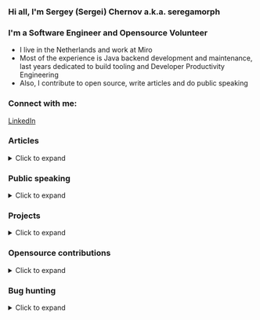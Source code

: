 
### Hi all, I'm Sergey (Sergei) Chernov a.k.a. seregamorph

### I'm a Software Engineer and Opensource Volunteer

- I live in the Netherlands and work at Miro
- Most of the experience is Java backend development and maintenance,
last years dedicated to build tooling and Developer Productivity Engineering
- Also, I contribute to open source, write articles and do public speaking

### Connect with me:
[LinkedIn](https://linkedin.com/in/schernov/)

### Articles
<details>
  <summary>Click to expand</summary>

* Simple release management with git [rus](https://habr.com/ru/post/159107/)
* Refactoring legacy-project to Dependency Injection. Sith's way [rus](https://habr.com/ru/post/217523/)
* CharSequence magic [rus](https://habr.com/ru/post/345660/)
* Obtaining Method from Method Reference [rus](https://habr.com/ru/post/522774/)
* Extension methods in Java [rus](https://habr.com/ru/post/527688/)
* Fluent setter: breaking the convention [eng](https://medium.com/miro-engineering/fluent-setter-breaking-the-convention-33ce3433126e) 
* Obtaining generic type at runtime [rus](https://habr.com/ru/post/588252/)
* Speed Up Your Maven Build x10… Before You Move to Gradle [rus](https://habr.com/ru/articles/881620/)

</details>

### Public speaking
<details>
  <summary>Click to expand</summary>

* Speed Up Your Maven Build x10… Before You Move to Gradle
  * [DPE Summit 2024](https://dpe.org/sessions/sergei-chernov/speed-up-your-maven-build-x10-before-you-move-to-gradle/) (hosted by Gradle Inc.)
  * [JUG Amsterdam Meetup](https://www.meetup.com/amsterdam-java-user-group/events/302997843) (hosted by Miro)
  * [VoxxedDays Amsterdam 2025](https://amsterdam.voxxeddays.com/speaker/?id=2952) (hosted by CodeLabJUG)
  * [Devoxx Greece 2025](https://devoxx.gr/schedule/speaker-details/?id=1481) (hosted by SoftConf)
* Maven Turbo reactor [DPE Summit 2025](https://dpe.org/sessions/) (hosted by Gradle Inc.)
* Improving Spring Boot tests efficiency
  * [Spring I/O 2025](https://2025.springio.net/speakers/sergei-chernov/) (hosted by Broadcom)
  * [YouTube](https://www.youtube.com/watch?v=_Vci_5nr8R0) (hosted by AtomicJar/TestContainers)
  * [JUG Amsterdam Meetup](https://www.meetup.com/amsterdam-java-user-group/events/298353251) (hosted by Adyen)
* Discussing monorepos [BuildPropulsionLab](https://www.youtube.com/watch?v=Sz9veda7JKc) (hosted by Gradle Inc.)
* Fluent Setters in Java [JugRu Meetup](https://miro.jugru.org/) (hosted by JugRu/Miro)

</details>

### Projects
<details>
  <summary>Click to expand</summary>

* [spring-test-smart-context](https://github.com/seregamorph/spring-test-smart-context) - Improving Spring Boot test efficiency
* [maven-surefire-cached](https://github.com/seregamorph/maven-surefire-cached) - Maven surefire/failsafe plugins supporting build caching
* [maven-turbo-builder](https://github.com/maven-turbo-reactor/maven-turbo-builder) (also part of [Maveniverse](https://github.com/maveniverse/maven-turbo-builder)) - Make Maven Turbo fast
* [test-distribution](https://github.com/seregamorph/test-distribution) - Dynamic Test Distribution for Maven
* [jvm-arch-maven-extension](https://github.com/seregamorph/jvm-arch-maven-extension) - Ensure JVM arch vs CPU arch
* [rest-api-framework](https://github.com/seregamorph/rest-api-framework) - build REST API with powerful testing based on Spring Boot
* [hamcrest-more-matchers](https://github.com/seregamorph/hamcrest-more-matchers) - additional Hamcrest matchers to verify collection order and extracted values
* [morejdbc](https://github.com/seregamorph/morejdbc) - helpers to call Oracle stored procedures/functions
* [reactive-cassandra](https://github.com/seregamorph/reactive-cassandra) - extensions for reactive-style
(a.k.a. Promise) Futures for cassandra driver 2.x
* [binaryxml](https://github.com/seregamorph/binaryxml) - own lightweight binary xml serialization library
* [miro-app-oauth](https://github.com/seregamorph/miro-app-oauth) - sample OAuth application for Miro
* [Morph3D Screen Saver](https://github.com/seregamorph/morph3d) - Screen Saver for Windows, it was very popular in the 2000s
* [All personal repositories](https://github.com/seregamorph?tab=repositories&q=&type=source&language=&sort=)

</details>

### Opensource contributions
<details>
  <summary>Click to expand</summary>

* [pgjdbc](https://github.com/pgjdbc/pgjdbc)
  - [connectTimeout property support](https://github.com/pgjdbc/pgjdbc/pull/140)
* [maven](https://maven.apache.org/)
  - [Fix DefaultExceptionHandler NPE](https://github.com/apache/maven/pull/241)
* [frontend-maven-plugin](https://github.com/eirslett/frontend-maven-plugin)
  - [Self repairing in case of corrupted state](https://github.com/eirslett/frontend-maven-plugin/pull/807)
  - [Support arm64 binaries since Node.js v16](https://github.com/eirslett/frontend-maven-plugin/pull/970)
* [hibernate-orm](https://github.com/hibernate/hibernate-orm)
  - [Order.reverse() contract strict following](https://github.com/hibernate/hibernate-orm/pull/3272)
  - [Order.reverse() contract strict following backport](https://github.com/hibernate/hibernate-orm/pull/3271)
* [jackson-databind](https://github.com/FasterXML/jackson-databind)
  - [Fix default CharSequence serialization](https://github.com/FasterXML/jackson-databind/pull/3332)
* [IntelliJ IDEA Community Edition](https://github.com/JetBrains/intellij-community)
  - [Fix maven import for non-case sensitive unique artifactId](https://github.com/JetBrains/intellij-community/pull/2435)
* [spring-framework](https://github.com/spring-projects/spring-framework)
  - [Optimize context caching in the TestContext framework \[open\]](https://github.com/spring-projects/spring-framework/issues/32289)
* [gradle](https://github.com/gradle/gradle)
  - [Expose BuildCacheKey to task execution \[open\]](https://github.com/gradle/gradle/pull/28998)
* [groovy](https://github.com/apache/groovy)
  - [GROOVY-11541: Sql wildcard params](https://github.com/apache/groovy/pull/2139)
* [dependency-management-plugin](https://github.com/spring-gradle-plugins/dependency-management-plugin)
  - [dependencyManagement task is eagerly created](https://github.com/spring-gradle-plugins/dependency-management-plugin/pull/403)
* [dependency-analysis-gradle-plugin](https://github.com/autonomousapps/dependency-analysis-gradle-plugin)
  - [Reason explanation id ambiguity](https://github.com/autonomousapps/dependency-analysis-gradle-plugin/pull/1125)
  - [Caching issues for included builds \[open\]](https://github.com/autonomousapps/dependency-analysis-gradle-plugin/issues/1220)
  - [Fix incomplete reason explanation on multi capabilities](https://github.com/autonomousapps/dependency-analysis-gradle-plugin/pull/1170)
  - [artifactsReport granular cache inputs \[open\]](https://github.com/autonomousapps/dependency-analysis-gradle-plugin/pull/1219)
  - [Print build path in projectHealth](https://github.com/autonomousapps/dependency-analysis-gradle-plugin/pull/1178)
  - [Sort output of graphView and findDeclarations](https://github.com/autonomousapps/dependency-analysis-gradle-plugin/pull/1202)
  - [JSON pretty print option \[open\]](https://github.com/autonomousapps/dependency-analysis-gradle-plugin/pull/1205)
* [easy-random](https://github.com/j-easy/easy-random)
  - [Repeatable random object](https://github.com/j-easy/easy-random/pull/413)
* [commons-beanutils](https://github.com/apache/commons-beanutils)
  - [BEANUTILS-541 - Fix FluentPropertyBeanIntrospector](https://github.com/apache/commons-beanutils/pull/234)
* [github-api](https://github.com/hub4j/github-api)
  - [user, push, pull event extensions](https://github.com/hub4j/github-api/pull/944)
  - [pullRequestReview.review.htmlUrl](https://github.com/hub4j/github-api/pull/946)
  - [Base event payload](https://github.com/hub4j/github-api/pull/976)
  - [pull_request action "edited".changes](https://github.com/hub4j/github-api/pull/979)
* [undertow](https://github.com/undertow-io/undertow)
  - [Path template matched parameters should keep order](https://github.com/undertow-io/undertow/pull/983)
* [testng](https://github.com/cbeust/testng)
  - [Failsafe reports (Exception)](https://github.com/cbeust/testng/pull/2808)
  - [Failsafe reports (parameter)](https://github.com/cbeust/testng/pull/2831)
* [hamcrest](https://github.com/hamcrest/JavaHamcrest)
  - [java.util.Optional matchers](https://github.com/hamcrest/JavaHamcrest/pull/421)
* [rsocket-java](https://github.com/rsocket/rsocket-java)
  - [Fix build for Apple M1](https://github.com/rsocket/rsocket-java/pull/1001/files)
* [micronaut](https://github.com/micronaut-projects/micronaut-starter)
  - [Fix gradlew/mnvw generation](https://github.com/micronaut-projects/micronaut-starter/pull/923)
* [quarkus](https://github.com/quarkusio/quarkus)
  - [Fix gradlew/mnvw generation](https://github.com/quarkusio/quarkus/pull/20513)
* [All pull requests](https://github.com/pulls?q=is%3Apr+author%3Aseregamorph+archived%3Afalse+is%3Aclosed)

</details>

### Bug hunting
<details>
  <summary>Click to expand</summary>

* JetBrains
  - [all projects](https://youtrack.jetbrains.com/issues?q=reported%20by:%20Sergey.Chernov%20)
* Various GitHub projects
  - [all projects](https://github.com/issues?q=is%3Aissue+author%3Aseregamorph+archived%3Afalse+is%3Aclosed)

![](https://komarev.com/ghpvc/?username=seregamorph&style=flat-square&abbreviated=true)

</details>
